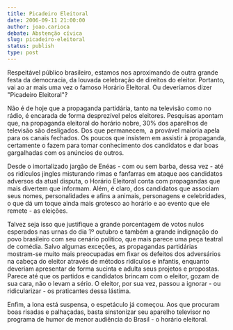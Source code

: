 ```yaml
---
title: Picadeiro Eleitoral
date: 2006-09-11 21:00:00
author: joao.carioca
debate: Abstenção cívica
slug: picadeiro-eleitoral
status: publish 
type: post
---
```


Respeitável público brasileiro, estamos nos aproximando de outra grande festa da democracia, da louvada celebração de direitos do eleitor. Portanto, vai ao ar mais uma vez o famoso Horário Eleitoral. Ou deveríamos dizer "Picadeiro Eleitoral"?


Não é de hoje que a propaganda partidária, tanto na televisão como no rádio, é encarada de forma desprezível pelos eleitores. Pesquisas apontam que, na propaganda eleitoral do horário nobre, 30% dos aparelhos de televisão são desligados. Dos que permanecem,  a provável maioria apela para os canais fechados. Os poucos que insistem em assistir à propaganda, certamente o fazem para tomar conhecimento dos candidatos e dar boas gargalhadas com os anúncios de outros.


Desde o imortalizado jargão de Enéas - com ou sem barba, dessa vez - até os ridículos jingles misturando rimas e fanfarras em ataque aos candidatos adversos da atual disputa, o Horário Eleitoral conta com propagandas que mais divertem que informam. Além, é claro, dos candidatos que associam seus nomes, personalidades e afins a animais, personagens e celebridades, o que dá um toque ainda mais grotesco ao horário e ao evento que ele remete - as eleições.


Talvez seja isso que justifique a grande porcentagem de votos nulos esperados nas urnas do dia 1º outubro e também a grande indignação do povo brasileiro com seu cenário político, que mais parece uma peça teatral de comédia. Salvo algumas exceções, as propagandas partidárias mostram-se muito mais preocupadas em fixar os defeitos dos adversários na cabeça do eleitor através de métodos ridículos e infantis, enquanto deveriam apresentar de forma sucinta e adulta seus projetos e propostas. Parece até que os partidos e candidatos brincam com o eleitor, gozam de sua cara, não o levam a sério. O eleitor, por sua vez, passou a ignorar - ou ridicularizar - os praticantes dessa lástima.


Enfim, a lona está suspensa, o espetáculo já começou. Aos que procuram boas risadas e palhaçadas, basta sinstonizar seu aparelho televisor no programa de humor de menor audiência do Brasil - o horário eleitoral. 


